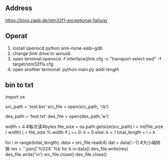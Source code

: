 ## Address
https://blog.zapb.de/stm32f1-exceptional-failure/

## Operat

1. install openocd python arm-none-eabi-gdb
2. change jlink drive to winusb
3. open terminal:openocd -f interface/jlink.cfg -c "transport select swd" -f target/stm32f1x.cfg
4. open another termonal: python main.py addr length

## bin to txt
import os

src_path = 'test.bin'
src_file = open(src_path, 'rb')

des_path = 'test.txt'
des_file = open(des_path,'w')

width = 4 #每次读4bytes
file_size = os.path.getsize(src_path)
i = int(file_size / width)
j = file_size % width
if j == 0:
	k = 0
else:
	k = 1
total_length = i + k

for i in range(total_length):
	data = src_file.read(4)
	dat = data[::-1] #大小端转换
	res = ''.join(['%02X' %b for b in data])
	des_file.write(res)
	des_file.write('\n')
src_file.close()
des_file.close()



